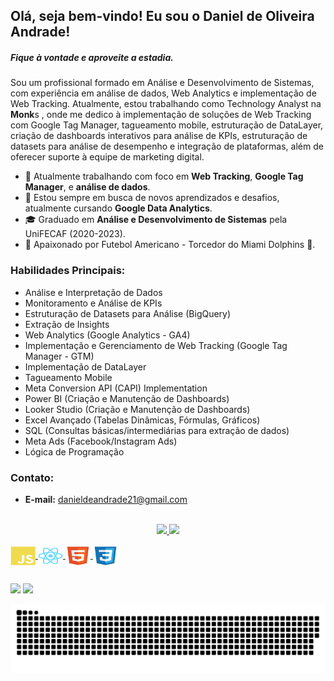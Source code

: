 ## Olá, seja bem-vindo! Eu sou o Daniel de Oliveira Andrade!

##### Fique à vontade e aproveite a estadia.

Sou um profissional formado em Análise e Desenvolvimento de Sistemas, com experiência em análise de dados, Web Analytics e implementação de Web Tracking. Atualmente, estou trabalhando como Technology Analyst na **Monk**s , onde me dedico à implementação de soluções de Web Tracking com Google Tag Manager, tagueamento mobile, estruturação de DataLayer, criação de dashboards interativos para análise de KPIs, estruturação de datasets para análise de desempenho e integração de plataformas, além de oferecer suporte à equipe de marketing digital. 

- 🔭 Atualmente trabalhando com foco em **Web Tracking**, **Google Tag Manager**, e **análise de dados**.
- 🌱 Estou sempre em busca de novos aprendizados e desafios, atualmente cursando **Google Data Analytics**.
- 🎓 Graduado em **Análise e Desenvolvimento de Sistemas** pela UniFECAF (2020-2023). 
- 🏈 Apaixonado por Futebol Americano - Torcedor do Miami Dolphins 🐬.

### Habilidades Principais:
* Análise e Interpretação de Dados
* Monitoramento e Análise de KPIs
* Estruturação de Datasets para Análise (BigQuery)
* Extração de Insights
* Web Analytics (Google Analytics - GA4)
* Implementação e Gerenciamento de Web Tracking (Google Tag Manager - GTM)
* Implementação de DataLayer
* Tagueamento Mobile
* Meta Conversion API (CAPI) Implementation
* Power BI (Criação e Manutenção de Dashboards)
* Looker Studio (Criação e Manutenção de Dashboards)
* Excel Avançado (Tabelas Dinâmicas, Fórmulas, Gráficos)
* SQL (Consultas básicas/intermediárias para extração de dados)
* Meta Ads (Facebook/Instagram Ads)
* Lógica de Programação

### Contato:
* **E-mail:** danieldeandrade21@gmail.com

</br> 
<div align="center">
  <a href="https://github.com/damoliveira">
  <img height="160em" src="https://github-readme-stats.vercel.app/api?username=damoliveira&show_icons=true&theme=dracula&include_all_commits=true&count_private=true"/>
  <img height="160em" src="https://github-readme-stats.vercel.app/api/top-langs/?username=damoliveira&layout=compact&langs_count=7&theme=dracula"/>
</div>
 <div style="display: inline_block"><br>
    <img align="center" alt="Rafa-Js" height="30" width="40" src="https://raw.githubusercontent.com/devicons/devicon/master/icons/javascript/javascript-plain.svg">
    <img align="center" alt="Rafa-React" height="30" width="40" src="https://raw.githubusercontent.com/devicons/devicon/master/icons/react/react-original.svg">
    <img align="center" alt="Rafa-HTML" height="30" width="40" src="https://raw.githubusercontent.com/devicons/devicon/master/icons/html5/html5-original.svg">
    <img align="center" alt="Rafa-CSS" height="30" width="40" src="https://raw.githubusercontent.com/devicons/devicon/master/icons/css3/css3-original.svg">
 </div>
  
  ##
  
  
<div> 
 
  <a href="https://www.instagram.com/damoliveira96/" target="_blank"><img src="https://img.shields.io/badge/-Instagram-%23E4405F?style=for-the-badge&logo=instagram&logoColor=white" target="_blank"></a>
  <a href="https://www.linkedin.com/in/daniel-oliveira-andrade/" target="_blank"><img src="https://img.shields.io/badge/-LinkedIn-%230077B5?style=for-the-badge&logo=linkedin&logoColor=white" target="_blank"></a> 
 
  ![Snake animation](https://github.com/damoliveira/damoliveira/blob/output/github-contribution-grid-snake.svg)
 
</div>
